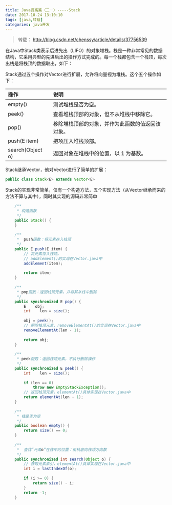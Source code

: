 ```yaml
---
title: Java提高篇（三一）-----Stack
date: 2017-10-24 13:10:10
tags: [java,转载]
categories: java开发
---
```

> 转载： http://blog.csdn.net/chenssy/article/details/37756539

 在Java中Stack类表示后进先出（LIFO）的对象堆栈。栈是一种非常常见的数据结构，它采用典型的先进后出的操作方式完成的。每一个栈都包含一个栈顶，每次出栈是将栈顶的数据取出，如下：


Stack通过五个操作对Vector进行扩展，允许将向量视为堆栈。这个五个操作如下：


|           操作	          |            说明         |
|:--------------------------|:------------------------|
|empty()                    |   测试堆栈是否为空。       |
|peek()                     |查看堆栈顶部的对象，但不从堆栈中移除它。|
|pop()                      |移除堆栈顶部的对象，并作为此函数的值返回该对象。|
|push(E item)               |把项压入堆栈顶部。|
|search(Object o)           |返回对象在堆栈中的位置，以 1 为基数。|

<!-- more -->

Stack继承Vector，他对Vector进行了简单的扩展：
```java
public class Stack<E> extends Vector<E>  
```

Stack的实现非常简单，仅有一个构造方法，五个实现方法（从Vector继承而来的方法不算与其中），同时其实现的源码非常简单
```java
    /** 
     * 构造函数 
     */  
    public Stack() {  
    }  
  
    /** 
     *  push函数：将元素存入栈顶 
     */  
    public E push(E item) {  
        // 将元素存入栈顶。  
        // addElement()的实现在Vector.java中  
        addElement(item);  
  
        return item;  
    }  
  
    /** 
     * pop函数：返回栈顶元素，并将其从栈中删除 
     */  
    public synchronized E pop() {  
        E    obj;  
        int    len = size();  
  
        obj = peek();  
        // 删除栈顶元素，removeElementAt()的实现在Vector.java中  
        removeElementAt(len - 1);  
  
        return obj;  
    }  
  
    /** 
     * peek函数：返回栈顶元素，不执行删除操作 
     */  
    public synchronized E peek() {  
        int    len = size();  
  
        if (len == 0)  
            throw new EmptyStackException();  
        // 返回栈顶元素，elementAt()具体实现在Vector.java中  
        return elementAt(len - 1);  
    }  
  
    /** 
     * 栈是否为空 
     */  
    public boolean empty() {  
        return size() == 0;  
    }  
  
    /** 
     *  查找“元素o”在栈中的位置：由栈底向栈顶方向数 
     */  
    public synchronized int search(Object o) {  
        // 获取元素索引，elementAt()具体实现在Vector.java中  
        int i = lastIndexOf(o);  
  
        if (i >= 0) {  
            return size() - i;  
        }  
        return -1;  
    } 
```